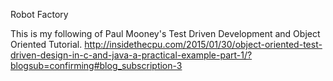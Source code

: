 Robot Factory 

This is my following of Paul Mooney's Test Driven Development and Object Oriented Tutorial.
http://insidethecpu.com/2015/01/30/object-oriented-test-driven-design-in-c-and-java-a-practical-example-part-1/?blogsub=confirming#blog_subscription-3
